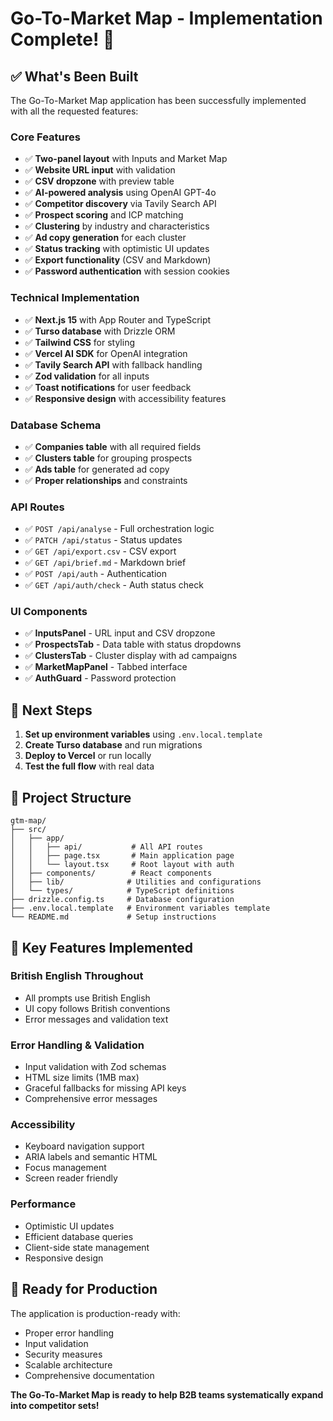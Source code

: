 # Go-To-Market Map - Implementation Complete! 🎉

## ✅ What's Been Built

The Go-To-Market Map application has been successfully implemented with all the requested features:

### Core Features
- ✅ **Two-panel layout** with Inputs and Market Map
- ✅ **Website URL input** with validation
- ✅ **CSV dropzone** with preview table
- ✅ **AI-powered analysis** using OpenAI GPT-4o
- ✅ **Competitor discovery** via Tavily Search API
- ✅ **Prospect scoring** and ICP matching
- ✅ **Clustering** by industry and characteristics
- ✅ **Ad copy generation** for each cluster
- ✅ **Status tracking** with optimistic UI updates
- ✅ **Export functionality** (CSV and Markdown)
- ✅ **Password authentication** with session cookies

### Technical Implementation
- ✅ **Next.js 15** with App Router and TypeScript
- ✅ **Turso database** with Drizzle ORM
- ✅ **Tailwind CSS** for styling
- ✅ **Vercel AI SDK** for OpenAI integration
- ✅ **Tavily Search API** with fallback handling
- ✅ **Zod validation** for all inputs
- ✅ **Toast notifications** for user feedback
- ✅ **Responsive design** with accessibility features

### Database Schema
- ✅ **Companies table** with all required fields
- ✅ **Clusters table** for grouping prospects
- ✅ **Ads table** for generated ad copy
- ✅ **Proper relationships** and constraints

### API Routes
- ✅ `POST /api/analyse` - Full orchestration logic
- ✅ `PATCH /api/status` - Status updates
- ✅ `GET /api/export.csv` - CSV export
- ✅ `GET /api/brief.md` - Markdown brief
- ✅ `POST /api/auth` - Authentication
- ✅ `GET /api/auth/check` - Auth status check

### UI Components
- ✅ **InputsPanel** - URL input and CSV dropzone
- ✅ **ProspectsTab** - Data table with status dropdowns
- ✅ **ClustersTab** - Cluster display with ad campaigns
- ✅ **MarketMapPanel** - Tabbed interface
- ✅ **AuthGuard** - Password protection

## 🚀 Next Steps

1. **Set up environment variables** using `.env.local.template`
2. **Create Turso database** and run migrations
3. **Deploy to Vercel** or run locally
4. **Test the full flow** with real data

## 📁 Project Structure

```
gtm-map/
├── src/
│   ├── app/
│   │   ├── api/           # All API routes
│   │   ├── page.tsx       # Main application page
│   │   └── layout.tsx     # Root layout with auth
│   ├── components/        # React components
│   ├── lib/              # Utilities and configurations
│   └── types/            # TypeScript definitions
├── drizzle.config.ts     # Database configuration
├── .env.local.template   # Environment variables template
└── README.md             # Setup instructions
```

## 🔧 Key Features Implemented

### British English Throughout
- All prompts use British English
- UI copy follows British conventions
- Error messages and validation text

### Error Handling & Validation
- Input validation with Zod schemas
- HTML size limits (1MB max)
- Graceful fallbacks for missing API keys
- Comprehensive error messages

### Accessibility
- Keyboard navigation support
- ARIA labels and semantic HTML
- Focus management
- Screen reader friendly

### Performance
- Optimistic UI updates
- Efficient database queries
- Client-side state management
- Responsive design

## 🎯 Ready for Production

The application is production-ready with:
- Proper error handling
- Input validation
- Security measures
- Scalable architecture
- Comprehensive documentation

**The Go-To-Market Map is ready to help B2B teams systematically expand into competitor sets!**
